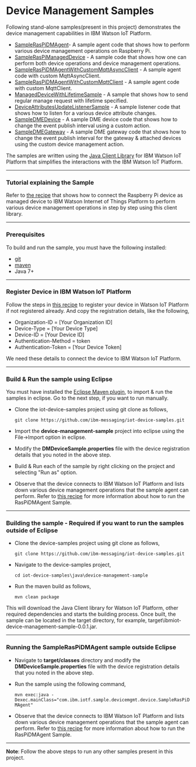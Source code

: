 Device Management Samples
============================================

Following stand-alone samples(present in this project) demonstrates the device management capabilities in IBM Watson IoT Platform.

* [SampleRasPiDMAgent](https://github.com/ibm-watson-iot/iot-java/blob/master/samples/device-management-sample/src/main/java/com/ibm/iotf/sample/devicemgmt/device/SampleRasPiDMAgent.java)- A sample agent code that shows how to perform various device management operations on Raspberry Pi.
* [SampleRasPiManagedDevice](https://github.com/ibm-watson-iot/iot-java/blob/master/samples/device-management-sample/src/main/java/com/ibm/iotf/sample/devicemgmt/device/SampleRasPiManagedDevice.java) - A sample code that shows how one can perform both device operations and device management operations.
* [SampleRasPiDMAgentWithCustomMqttAsyncClient](https://github.com/ibm-watson-iot/iot-java/blob/master/samples/device-management-sample/src/main/java/com/ibm/iotf/sample/devicemgmt/device/SampleRasPiDMAgentWithCustomMqttAsyncClient.java) - A sample agent code with custom MqttAsyncClient.
* [SampleRasPiDMAgentWithCustomMqttClient](https://github.com/ibm-watson-iot/iot-java/blob/master/samples/device-management-sample/src/main/java/com/ibm/iotf/sample/devicemgmt/device/SampleRasPiDMAgentWithCustomMqttClient.java) - A sample agent code with custom MqttClient.
* [ManagedDeviceWithLifetimeSample](https://github.com/ibm-messaging/iot-java/blob/master/samples/iotfdevicemanagement/src/com/ibm/iotf/sample/devicemgmt/device/ManagedDeviceWithLifetimeSample.java) - A sample that shows how to send regular manage request with lifetime specified.
* [DeviceAttributesUpdateListenerSample](https://github.com/ibm-watson-iot/iot-java/blob/master/samples/device-management-sample/src/main/java/com/ibm/iotf/sample/devicemgmt/device/DeviceAttributesUpdateListenerSample.java) - A sample listener code that shows how to listen for a various device attribute changes.
* [SampleDMEDevice](https://github.com/ibm-watson-iot/iot-java/blob/master/samples/device-management-sample/src/main/java/com/ibm/iotf/sample/dme/device/SampleDMEDevice.java) - A sample DME device code that shows how to change the event publish interval using a custom action.
* [SampleDMEGateway](https://github.com/ibm-watson-iot/iot-java/blob/master/samples/device-management-sample/src/main/java/com/ibm/iotf/sample/dme/gateway/SampleDMEGateway.java) - A sample DME gateway code that shows how to change the event publish interval for the gateway & attached devices using the custom device management action.

The samples are written using the [Java Client Library](https://github.com/ibm-messaging/iot-java) for IBM Watson IoT Platform that simplifies the interactions with the IBM Watson IoT Platform.

----

### Tutorial explaining the Sample

Refer to [the recipe](https://developer.ibm.com/recipes/tutorials/connect-raspberry-pi-as-managed-device-to-ibm-iot-foundation/) that shows how to connect the Raspberry Pi device as managed device to IBM Watson Internet of Things Platform to perform various device management operations in step by step using this client library.

----

### Prerequisites
To build and run the sample, you must have the following installed:

* [git](https://git-scm.com/)
* [maven](https://maven.apache.org/download.cgi)
* Java 7+

----

### Register Device in IBM Watson IoT Platform

Follow the steps in [this recipe](https://developer.ibm.com/recipes/tutorials/how-to-register-devices-in-ibm-iot-foundation/) to register your device in Watson IoT Platform if not registered already. And copy the registration details, like the following,

* Organization-ID = [Your Organization ID]
* Device-Type = [Your Device Type]
* Device-ID = [Your Device ID]
* Authentication-Method = token
* Authentication-Token = [Your Device Token]

We need these details to connect the device to IBM Watson IoT Platform.

----


### Build & Run the sample using Eclipse

You must have installed the [Eclipse Maven plugin](http://www.eclipse.org/m2e/), to import & run the samples in eclipse. Go to the next step, if you want to run manually.

* Clone the iot-device-samples project using git clone as follows,

    `git clone https://github.com/ibm-messaging/iot-device-samples.git`
    
* Import the **device-management-sample** project into eclipse using the File->Import option in eclipse.

* Modify the **DMDeviceSample.properties** file with the device registration details that you noted in the above step.

* Build & Run each of the sample by right clicking on the project and selecting "Run as" option.

* Observe that the device connects to IBM Watson IoT Platform and lists down various device management operations that the sample agent can perform. Refer to [this recipe](https://developer.ibm.com/recipes/tutorials/connect-raspberry-pi-as-managed-device-to-ibm-iot-foundation/) for more information about how to run the RasPiDMAgent Sample.

----

### Building the sample - Required if you want to run the samples outside of Eclipse

* Clone the device-samples project using git clone as follows,
   
    `git clone https://github.com/ibm-messaging/iot-device-samples.git`
    
* Navigate to the device-samples project, 

    `cd iot-device-samples\java\device-management-sample`
    
* Run the maven build as follows,

    `mvn clean package`
    
This will download the Java Client library for Watson IoT Platform, other required dependencies and starts the building process. Once built, the sample can be located in the target directory, for example, target\ibmiot-device-management-sample-0.0.1.jar.

----

### Running the SampleRasPiDMAgent sample outside Eclipse

* Navigate to **target/classes** directory and modify the **DMDeviceSample.properties** file with the device registration details that you noted in the above step.

* Run the sample using the following command,

    `mvn exec:java -Dexec.mainClass="com.ibm.iotf.sample.devicemgmt.device.SampleRasPiDMAgent"`

* Observe that the device connects to IBM Watson IoT Platform and lists down various device management operations that the sample agent can perform. Refer to [this recipe](https://developer.ibm.com/recipes/tutorials/connect-raspberry-pi-as-managed-device-to-ibm-iot-foundation/) for more information about how to run the RasPiDMAgent Sample.

----

**Note**: Follow the above steps to run any other samples present in this project.
